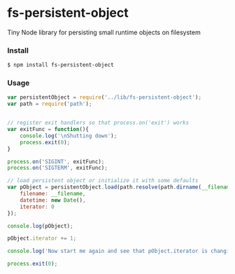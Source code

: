 # fs-persistent-object

Tiny Node library for persisting small runtime objects on filesystem

### Install

``` sh
$ npm install fs-persistent-object
```

### Usage

``` javascript
var persistentObject = require('../lib/fs-persistent-object');
var path = require('path');


// register exit handlers so that process.on('exit') works
var exitFunc = function(){
    console.log('\nShutting down');
    process.exit(0);
}

process.on('SIGINT', exitFunc);
process.on('SIGTERM', exitFunc);

// load persistent object or initialize it with some defaults
var pObject = persistentObject.load(path.resolve(path.dirname(__filename), './runtime', 'example1.pObject'), {
    filename: __filename,
    datetime: new Date(),
    iterator: 0
});

console.log(pObject);

pObject.iterator += 1;

console.log('Now start me again and see that pObject.iterator is changing while pObject.datetime isn\'t.');

process.exit(0);
```

